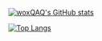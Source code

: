 [![woxQAQ's GitHub stats](https://github-readme-stats.vercel.app/api?username=woxQAQ&count_private=true)](https://github.com/anuraghazra/github-readme-stats)

[![Top Langs](https://github-readme-stats.vercel.app/api/top-langs/?username=woxQAQ)](https://github.com/anuraghazra/github-readme-stats)
